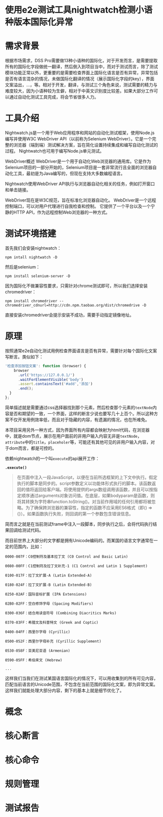 # 使用e2e测试工具nightwatch检测小语种版本国际化异常

# 需求背景
根据市场需求，DSS Pro需要做13种小语种的国际化，对于开发而言，是需要提取所有的国际化字段做统一翻译，然后倒入到项目当中，而对于测试而言，除了测试模块功能正常以外，更重要的是需要检查界面上国际化语言是否有异常，异常包括是否有语言混杂的情况，未做国际化翻译的情况（展示国际化字段的key），界面文案溢出，...，等。相对于开发，翻译，与测试三个角色来说，测试需要的精力与难度较大，因为小语种较为生僻，相对于中英文识别度比较差。如果大部分工作可以通过自动化测试工具完成，将会节省很多人力。

# 工具介绍
Nightwatch.js是一个用于Web应用程序和网站的自动化测试框架，使用Node.js编写并使用W3C WebDriver API（以前称为Selenium WebDriver）。它是一个完整的浏览器（端到端）测试解决方案，旨在简化设置持续集成和编写自动化测试的过程。 Nightwatch也可用于编写Node.js单元测试。

WebDriver概述
WebDriver是一个用于自动化Web浏览器的通用库。它是作为Selenium项目的一部分开始的，Selenium项目是一套非常流行且全面的浏览器自动化工具，最初是为Java编写的，但现在支持大多数编程语言。

Nightwatch使用WebDriver API执行与浏览器自动化相关的任务，例如打开窗口和单击链接。

WebDriver现在是W3C规范，旨在标准化浏览器自动化。 WebDriver是一个远程控制端口，可以对用户代理进行自我检查和控制。 它提供了一个平台以及一个宁静的HTTP API，作为远程控制Web浏览器的一种方式。

# 测试环境搭建

首先我们会安装nightwatch：
```shell
npm intall nightwatch -D
```

然后是selenium：
```shell
npm install selenium-server -D
```

因为国际化不做兼容性要求，只需针对chrome测试即可，所以我们选择安装chromedriver：
```shell
npm install chromedriver --chromedriver_cdnurl=http://cdn.npm.taobao.org/dist/chromedrive -D
```
直接安装chromedriver会提示安装不成功，需要手动指定镜像地址。

# 原理
按照通常e2e自动化测试用例检查界面语言是否有异常，需要针对每个国际化文案写断言。类似如下：
```javascript
'检查添加按钮文案': function (browser) {
    browser
      .url('https://127.0.0.1/')
      .waitForElementVisible('body')
      .assert.containsText('#add','添加')
      .end();
  }
};
```
简单描述就是需要通过css选择器找到那个元素，然后检查那个元素的`textNode`内容是否和期望的一致，一个界面，这样的断言少说也要写几十上百个。所以这种方案不仅开发用例效率低，而且对于隐藏的内容，有遗漏的情况，也在所难免。

本项目采用另外一种方式，因为界面所有内容都会映射为html代码，在浏览器中，就是dom节点，展示在用户面前的非用户输入内容无非是`textNode`，`attribute`中的`title`，`placeholer`等，可能还有其他可见的非用户输入内容，对于dom而言，都是可控的。

依赖nightwatch的一个叫`execute`的api展开工作：

**`.execute()`**
>在页面中注入一段JavaScript，以便在当前所选框架的上下文中执行。假定执行的脚本是同步的。script参数定义以功能体形式执行的脚本。该函数返回的值将返回给客户端。将使用提供的args数组调用该函数，并且可以按指定顺序通过arguments对象访问值。在底层，如果bodyparam是函数，则将其转换为字符串function.toString()。对当前作用域的任何引用都将被忽略。为了确保跨浏览器的兼容性，指定的函数不应采用ES6格式（即() => {}）。如果函数执行失败，则回调的第一个参数包含错误信息。

简而言之就是在当前测试frame中注入一段脚本，同步执行之后，会将代码执行结果回调给测试代码。

而目前世界上大部分的文字都是拥有Unicode编码的。而某国的语言文字通常在一定的范围内，比如：
```
0000-007F：C0控制符及基本拉丁文 (C0 Control and Basic Latin)
 
0080-00FF：C1控制符及拉丁文补充-1 (C1 Control and Latin 1 Supplement)
 
0100-017F：拉丁文扩展-A (Latin Extended-A)
 
0180-024F：拉丁文扩展-B (Latin Extended-B)
 
0250-02AF：国际音标扩展 (IPA Extensions)
 
02B0-02FF：空白修饰字母 (Spacing Modifiers)
 
0300-036F：结合用读音符号 (Combining Diacritics Marks)
 
0370-03FF：希腊文及科普特文 (Greek and Coptic)
 
0400-04FF：西里尔字母 (Cyrillic)
 
0500-052F：西里尔字母补充 (Cyrillic Supplement)
 
0530-058F：亚美尼亚语 (Armenian)
 
0590-05FF：希伯来文 (Hebrew)
 
...
```
这样我们当我们在测试某国语言国际化的情况下，可以用收集到的所有可见内容，匹配当前语言的Unicode范围，不包含在当前范围的国际化文案，即为异常文案。这样我们就能处理大部分内容，剩下的基本上就是细节优化了。

# 概念

# 核心断言

# 核心命令

# 规则管理

# 测试报告
